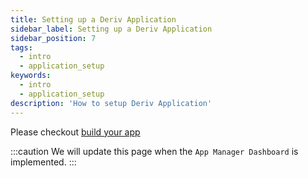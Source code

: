 ```yaml
---
title: Setting up a Deriv Application
sidebar_label: Setting up a Deriv Application
sidebar_position: 7
tags:
  - intro
  - application_setup
keywords:
  - intro
  - application_setup
description: 'How to setup Deriv Application'
---
```


Please checkout [build your app](https://api.deriv.com/docs/getting-started/build-your-app)

:::caution
We will update this page when the `App Manager Dashboard` is implemented.
:::
